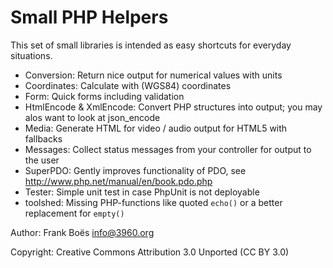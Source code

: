 Small PHP Helpers
=================

This set of small libraries is intended as easy shortcuts for everyday situations.

* Conversion: Return nice output for numerical values with units
* Coordinates: Calculate with (WGS84) coordinates
* Form: Quick forms including validation
* HtmlEncode & XmlEncode: Convert PHP structures into output; you may alos want to look at json_encode
* Media: Generate HTML for video / audio output for HTML5 with fallbacks
* Messages: Collect status messages from your controller for output to the user
* SuperPDO: Gently improves functionality of PDO, see http://www.php.net/manual/en/book.pdo.php
* Tester: Simple unit test in case PhpUnit is not deployable
* toolshed: Missing PHP-functions like quoted <code>echo()</code> or a better replacement for <code>empty()</code>

Author:      Frank Boës <info@3960.org>

Copyright:   Creative Commons Attribution 3.0 Unported (CC BY 3.0)
